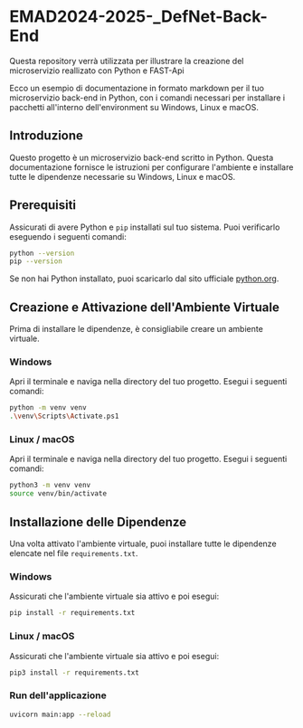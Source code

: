 # EMAD2024-2025-_DefNet-Back-End

Questa repository verrà utilizzata per illustrare la creazione del microservizio reallizato con Python e FAST-Api

Ecco un esempio di documentazione in formato markdown per il tuo microservizio back-end in Python, con i comandi necessari per installare i pacchetti all'interno dell'environment su Windows, Linux e macOS.

## Introduzione

Questo progetto è un microservizio back-end scritto in Python. Questa documentazione fornisce le istruzioni per configurare l'ambiente e installare tutte le dipendenze necessarie su Windows, Linux e macOS.

## Prerequisiti

Assicurati di avere Python e `pip` installati sul tuo sistema. Puoi verificarlo eseguendo i seguenti comandi:

```sh
python --version
pip --version
```

Se non hai Python installato, puoi scaricarlo dal sito ufficiale [python.org](https://www.python.org/downloads/).

## Creazione e Attivazione dell'Ambiente Virtuale

Prima di installare le dipendenze, è consigliabile creare un ambiente virtuale.

### Windows

Apri il terminale e naviga nella directory del tuo progetto. Esegui i seguenti comandi:

```sh
python -m venv venv
.\venv\Scripts\Activate.ps1
```

### Linux / macOS

Apri il terminale e naviga nella directory del tuo progetto. Esegui i seguenti comandi:

```sh
python3 -m venv venv
source venv/bin/activate
```

## Installazione delle Dipendenze

Una volta attivato l'ambiente virtuale, puoi installare tutte le dipendenze elencate nel file `requirements.txt`.

### Windows

Assicurati che l'ambiente virtuale sia attivo e poi esegui:

```sh
pip install -r requirements.txt
```

### Linux / macOS

Assicurati che l'ambiente virtuale sia attivo e poi esegui:

```sh
pip3 install -r requirements.txt
```

### Run dell'applicazione

```sh
uvicorn main:app --reload
```
